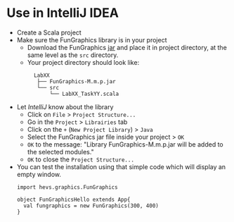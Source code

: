 # Use in IntelliJ IDEA

* Create a Scala project
* Make sure the FunGraphics library is in your project
    * Download the FunGraphics [jar](https://github.com/hevs-isi/FunGraphics/releases/latest) and place it in project
      directory, at the same level as the `src` directory.
    * Your project directory should look like:
      ```
        LabXX
         ├── FunGraphics-M.m.p.jar
         └── src
             └── LabXX_TaskYY.scala
      ```
* Let _IntelliJ_ know about the library
    * Click on `File` > `Project Structure...`
    * Go in the `Project` > `Librairies` tab
    * Click on the `+` (`New Project Library`) > `Java`
    * Select the FunGraphics jar file inside your project > `OK`
    * `OK` to the message: "Library FunGraphics-M.m.p.jar will be added to the selected modules."
    * `OK` to close the `Project Structure...`
* You can test the installation using that simple code which will display an empty window.
  ```
  import hevs.graphics.FunGraphics

  object FunGraphicsHello extends App{
    val fungraphics = new FunGraphics(300, 400)
  }
  ```